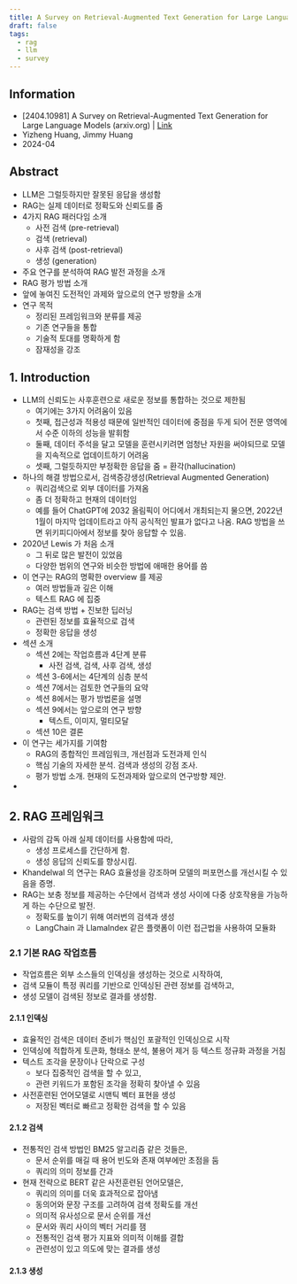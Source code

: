 ```yaml
---
title: A Survey on Retrieval-Augmented Text Generation for Large Language Models
draft: false
tags:
  - rag
  - llm
  - survey
---
```


## Information 

- [2404.10981] A Survey on Retrieval-Augmented Text Generation for Large Language Models (arxiv.org) | [Link](https://arxiv.org/abs/2404.10981) 
- Yizheng Huang, Jimmy Huang
- 2024-04 

## Abstract 

- LLM은 그럴듯하지만 잘못된 응답을 생성함
- RAG는 실제 데이터로 정확도와 신뢰도를 줌
- 4가지 RAG 패러다임 소개
	- 사전 검색 (pre-retrieval)
	- 검색 (retrieval)
	- 사후 검색 (post-retrieval)
	- 생성 (generation)
- 주요 연구를 분석하여 RAG 발전 과정을 소개
- RAG 평가 방법 소개 
- 앞에 놓여진 도전적인 과제와 앞으로의 연구 방향을 소개 
- 연구 목적
	- 정리된 프레임워크와 분류를 제공
	- 기존 연구들을 통합
	- 기술적 토대를 명확하게 함
	- 잠재성을 강조

## 1. Introduction 

- LLM의 신뢰도는 사후훈련으로 새로운 정보를 통합하는 것으로 제한됨
	- 여기에는 3가지 어려움이 있음
	- 첫째, 접근성과 적용성 때문에 일반적인 데이터에 중점을 두게 되어 전문 영역에서 수준 이하의 성능을 발휘함
	- 둘째, 데이터 주석을 달고 모델을 훈련시키려면 엄청난 자원을 써야되므로 모델을 지속적으로 업데이트하기 어려움
	- 셋째, 그럴듯하지만 부정확한 응답을 줌 = 환각(hallucination) 
- 하나의 해결 방법으로서, 검색증강생성(Retrieval Augmented Generation)
	- 쿼리검색으로 외부 데이터를 가져옴
	- 좀 더 정확하고 현재의 데이터임
	- 예를 들어 ChatGPT에 2032 올림픽이 어디에서 개최되는지 물으면, 2022년 1월이 마지막 업데이트라고 아직 공식적인 발표가 없다고 나옴. RAG 방법을 쓰면 위키피디아에서 정보를 찾아 응답할 수 있음.
- 2020년 Lewis 가 처음 소개
	- 그 뒤로 많은 발전이 있었음
	- 다양한 범위의 연구와 비슷한 방법에 애매한 용어를 씀
- 이 연구는 RAG의 명확한 overview 를 제공
	- 여러 방법들과 깊은 이해
	- 텍스트 RAG 에 집중
- RAG는 검색 방법 + 진보한 딥러닝
	- 관련된 정보를 효율적으로 검색
	- 정확한 응답을 생성
- 섹션 소개
	- 섹션 2에는 작업흐름과 4단계 분류
		- 사전 검색, 검색, 사후 검색, 생성
	- 섹션 3-6에서는 4단계의 심층 분석
	- 섹션 7에서는 검토한 연구들의 요약
	- 섹션 8에서는 평가 방법론을 설명
	- 섹션 9에서는 앞으로의 연구 방향
		- 텍스트, 이미지, 멀티모달
	- 섹션 10은 결론
- 이 연구는 세가지를 기여함
	- RAG의 종합적인 프레임워크, 개선점과 도전과제 인식
	- 핵심 기술의 자세한 분석. 검색과 생성의 강점 조사.
	- 평가 방법 소개. 현재의 도전과제와 앞으로의 연구방향 제안.
- 

## 2. RAG 프레임워크

- 사람의 감독 아래 실제 데이터를 사용함에 따라,
	- 생성 프로세스를 간단하게 함.
	- 생성 응답의 신뢰도를 향상시킴.
- Khandelwal 의 연구는 RAG 효율성을 강조하며 모델의 퍼포먼스를 개선시킬 수 있음을 증명.
- RAG는 보충 정보를 제공하는 수단에서 검색과 생성 사이에 다중 상호작용을 가능하게 하는 수단으로 발전.
	- 정확도를 높이기 위해 여러번의 검색과 생성
	- LangChain 과 LlamaIndex 같은 플랫폼이 이런 접근법을 사용하여 모듈화

### 2.1 기본 RAG 작업흐름 

- 작업흐름은 외부 소스들의 인덱싱을 생성하는 것으로 시작하여,
- 검색 모듈이 특정 쿼리를 기반으로 인덱싱된 관련 정보를 검색하고,
- 생성 모델이 검색된 정보로 결과를 생성함.

#### 2.1.1 인덱싱 

- 효율적인 검색은 데이터 준비가 핵심인 포괄적인 인덱싱으로 시작
- 인덱싱에 적합하게 토큰화, 형태소 분석, 불용어 제거 등 텍스트 정규화 과정을 거침
- 텍스트 조각을 문장이나 단락으로 구성 
	- 보다 집중적인 검색을 할 수 있고, 
	- 관련 키워드가 포함된 조각을 정확히 찾아낼 수 있음
- 사전훈련된 언어모델로 시맨틱 벡터 표현을 생성
	- 저장된 벡터로 빠르고 정확한 검색을 할 수 있음

#### 2.1.2 검색 

- 전통적인 검색 방법인 BM25 알고리즘 같은 것들은,
	- 문서 순위를 매길 때 용어 빈도와 존재 여부에만 초점을 둠
	- 쿼리의 의미 정보를 간과
- 현재 전략으로 BERT 같은 사전훈련된 언어모델은,
	- 쿼리의 의미를 더욱 효과적으로 잡아냄 
	- 동의어와 문장 구조를 고려하여 검색 정확도를 개선
	- 의미적 유사성으로 문서 순위를 개선 
	- 문서와 쿼리 사이의 벡터 거리를 잼
	- 전통적인 검색 평가 지표와 의미적 이해를 결합
	- 관련성이 있고 의도에 맞는 결과를 생성

#### 2.1.3 생성 

